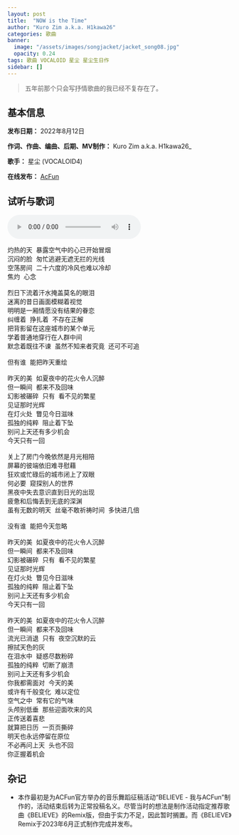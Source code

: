```yaml
---
layout: post
title:  "NOW is the Time"
author: "Kuro Zim a.k.a. H1kawa26"
categories: 歌曲
banner: 
  image: "/assets/images/songjacket/jacket_song08.jpg"
  opacity: 0.24
tags: 歌曲 VOCALOID 星尘 星尘生日作
sidebar: []
---
```


>  五年前那个只会写抒情歌曲的我已经不复存在了。

## 基本信息

**发布日期：** 2022年8月12日

**作词、作曲、编曲、后期、MV制作：** Kuro Zim a.k.a. H1kawa26_

**歌手：** 星尘 (VOCALOID4)

**在线发布：** [AcFun](http://www.acfun.cn/v/36373326)

## 试听与歌词

<audio controls><source src="/assets/audio/song08.mp3" type="audio/mp3"></audio>

<pre>
灼热的天 暴露空气中的心已开始冒烟
沉闷的脸 匆忙逃避无遮无拦的光线
空荡房间 二十六度的冷风也难以冷却
焦灼 心念

烈日下流着汗水掩盖莫名的眼泪
迷离的昔日画面模糊着视觉
明明是一厢情愿没有结果的眷恋
纠缠着 挣扎着 不存在正解
把背影留在这座城市的某个单元
学着普通地穿行在人群中间
默念着既往不谏 虽然不知来者究竟 还可不可追

但有谁 能把昨天重绘

昨天的美 如夏夜中的花火令人沉醉
但一瞬间 都来不及回味
幻影被碾碎 只有 看不见的繁星
见证那时光辉
在灯火处 瞥见今日滋味
孤独的纯粹 阻止着下坠
别问上天还有多少机会
今天只有一回

关上了房门今晚依然是月光相陪
屏幕的彼端依旧难寻慰藉
狂欢或忙碌后的城市闭上了双眼
何必要 窥探别人的世界
黑夜中失去意识直到日光的出现
疲惫和后悔丢到无底的深渊
虽有无数的明天 丝毫不敢祈祷时间 多快进几倍

没有谁 能把今天忽略

昨天的美 如夏夜中的花火令人沉醉
但一瞬间 都来不及回味
幻影被碾碎 只有 看不见的繁星
见证那时光辉
在灯火处 瞥见今日滋味
孤独的纯粹 阻止着下坠
别问上天还有多少机会
今天只有一回

昨天的美 如夏夜中的花火令人沉醉
但一瞬间 都来不及回味
流光已消退 只有 夜空沉默的云
擦拭天色的灰
在泪水中 疑惑尽数粉碎
孤独的纯粹 切断了崩溃
别问上天还有多少机会
你我都需面对 今天的美
或许有千般变化 难以定位
空气之中 常有它的气味
头颅别低垂 那些迎面吹来的风
正传送着喜悲
就算把日历 一页页撕碎
明天也永远停留在原位
不必再问上天 头也不回
你正握着机会 
</pre>

## 杂记

* 本作最初是为ACFun官方举办的音乐舞蹈征稿活动“BELIEVE - 我与ACFun”制作的，活动结束后转为正常投稿名义。尽管当时的想法是制作活动指定推荐歌曲《BELIEVE》的Remix版，但由于实力不足，因此暂时搁置。而《BELIEVE》Remix于2023年6月正式制作完成并发布。